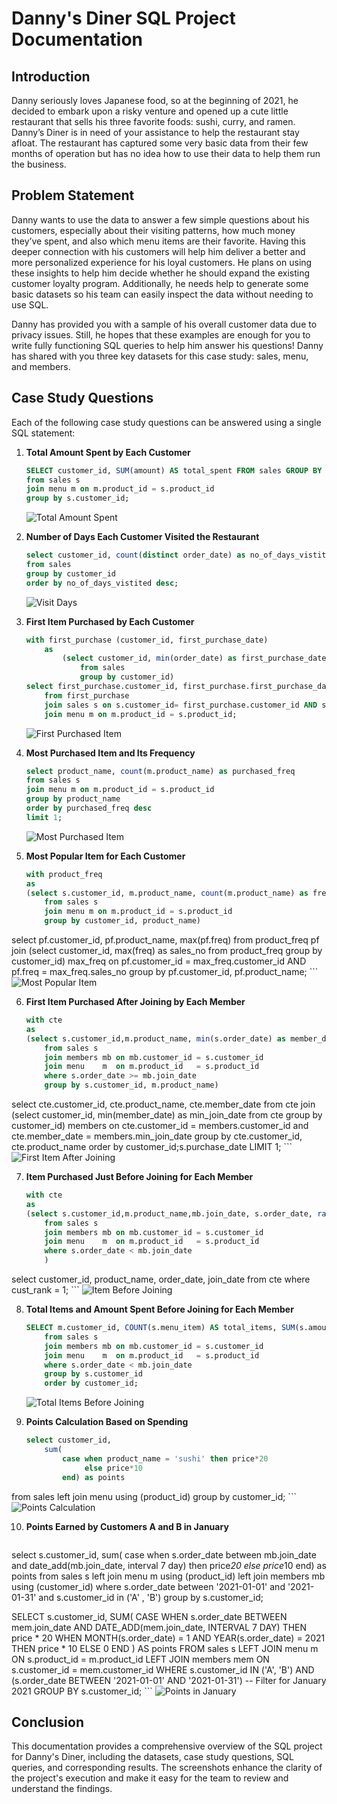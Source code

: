 # Danny's Diner SQL Project Documentation

## Introduction

Danny seriously loves Japanese food, so at the beginning of 2021, he decided to embark upon a risky venture and opened up a cute little restaurant that sells his three favorite foods: sushi, curry, and ramen. Danny’s Diner is in need of your assistance to help the restaurant stay afloat. The restaurant has captured some very basic data from their few months of operation but has no idea how to use their data to help them run the business.

## Problem Statement

Danny wants to use the data to answer a few simple questions about his customers, especially about their visiting patterns, how much money they’ve spent, and also which menu items are their favorite. Having this deeper connection with his customers will help him deliver a better and more personalized experience for his loyal customers. He plans on using these insights to help him decide whether he should expand the existing customer loyalty program. Additionally, he needs help to generate some basic datasets so his team can easily inspect the data without needing to use SQL.

Danny has provided you with a sample of his overall customer data due to privacy issues. Still, he hopes that these examples are enough for you to write fully functioning SQL queries to help him answer his questions! Danny has shared with you three key datasets for this case study: sales, menu, and members.

## Case Study Questions

Each of the following case study questions can be answered using a single SQL statement:

1. **Total Amount Spent by Each Customer**
    ```sql
    SELECT customer_id, SUM(amount) AS total_spent FROM sales GROUP BY customer_id;select s.customer_id , sum(m.price) Total_amount_spent
	from sales s
	join menu m on m.product_id = s.product_id
    group by s.customer_id;
    ```
    ![Total Amount Spent](screenshots/total_amount_spent.png)

2. **Number of Days Each Customer Visited the Restaurant**
    ```sql
   select customer_id, count(distinct order_date) as no_of_days_vistited
	from sales
    group by customer_id
    order by no_of_days_vistited desc;
    ```
    ![Visit Days](screenshots/visit_days.png)

3. **First Item Purchased by Each Customer**
    ```sql
   with first_purchase (customer_id, first_purchase_date)
		as
			(select customer_id, min(order_date) as first_purchase_date 
				from sales 
				group by customer_id)
	select first_purchase.customer_id, first_purchase.first_purchase_date, m.product_name 
		from first_purchase
		join sales s on s.customer_id= first_purchase.customer_id AND s.order_date = first_purchase.first_purchase_date
		join menu m on m.product_id = s.product_id;
    ```
    ![First Purchased Item](screenshots/first_purchased_item.png)

4. **Most Purchased Item and Its Frequency**
    ```sql
   select product_name, count(m.product_name) as purchased_freq
	from sales s
    join menu m on m.product_id = s.product_id
    group by product_name
    order by purchased_freq desc
    limit 1;

    ```
    ![Most Purchased Item](screenshots/most_purchased_item.png)

5. **Most Popular Item for Each Customer**
    ```sql
    with product_freq 
	as
	(select s.customer_id, m.product_name, count(m.product_name) as freq
		from sales s
		join menu m on m.product_id = s.product_id
		group by customer_id, product_name)
select pf.customer_id, pf.product_name, max(pf.freq)
	from product_freq pf
join
	(select customer_id, max(freq) as sales_no
		from product_freq
		group by customer_id) max_freq on pf.customer_id = max_freq.customer_id AND pf.freq = max_freq.sales_no
        group by pf.customer_id, pf.product_name;
    ```
    ![Most Popular Item](screenshots/most_popular_item.png)

6. **First Item Purchased After Joining by Each Member**
    ```sql
    with cte
	as
	(select s.customer_id,m.product_name, min(s.order_date) as member_date
		from sales s
		join members mb on mb.customer_id = s.customer_id
		join menu 	 m  on m.product_id   = s.product_id
		where s.order_date >= mb.join_date
		group by s.customer_id, m.product_name)
select cte.customer_id, cte.product_name, cte.member_date
	from cte
join
	(select customer_id, min(member_date) as min_join_date
		from cte
		group by customer_id) members on cte.customer_id = members.customer_id and cte.member_date = members.min_join_date
        group by cte.customer_id, cte.product_name
        order by customer_id;s.purchase_date LIMIT 1;
    ```
    ![First Item After Joining](screenshots/first_item_after_joining.png)

7. **Item Purchased Just Before Joining for Each Member**
    ```sql
    with cte
	as
	(select s.customer_id,m.product_name,mb.join_date, s.order_date, rank() over(partition by s.customer_id order by s.order_date DESC) as cust_rank
		from sales s
		join members mb on mb.customer_id = s.customer_id
		join menu 	 m  on m.product_id   = s.product_id
		where s.order_date < mb.join_date
		)
select customer_id, product_name, order_date, join_date
	from cte
    where cust_rank = 1;
    ```
    ![Item Before Joining](screenshots/item_before_joining.png)

8. **Total Items and Amount Spent Before Joining for Each Member**
    ```sql
    SELECT m.customer_id, COUNT(s.menu_item) AS total_items, SUM(s.amount) AS total_amount FROM members m LEFT JOIN sales s ON m.customer_id = s.customer_id AND s.purchase_date < m.join_date GROUP BY m.customer_id;select s.customer_id, count(s.product_id) as total_item, sum(m.price) as total_amount
		from sales s
		join members mb on mb.customer_id = s.customer_id
		join menu 	 m  on m.product_id   = s.product_id
		where s.order_date < mb.join_date
		group by s.customer_id
        order by customer_id;
    ```
    ![Total Items Before Joining](screenshots/total_items_before_joining.png)

9. **Points Calculation Based on Spending**
    ```sql
   select customer_id, 
		sum(
			case when product_name = 'sushi' then price*20
				 else price*10
			end) as points
from sales
		left join menu 
		using (product_id)
        group by customer_id;
    ```
    ![Points Calculation](screenshots/points_calculation.png)

10. **Points Earned by Customers A and B in January**
    ```sql
select s.customer_id, 
		sum(
			case 
				 when s.order_date between mb.join_date and date_add(mb.join_date, interval 7 day) then price*20
				 else price*10
		    end)  as points
from sales s
		left join menu m using (product_id)
        left join members mb using (customer_id)
        where s.order_date between '2021-01-01' and '2021-01-31' and s.customer_id in ('A' , 'B')
        group by s.customer_id;

SELECT
    s.customer_id,
    SUM(
        CASE
            WHEN s.order_date BETWEEN mem.join_date AND DATE_ADD(mem.join_date, INTERVAL 7 DAY) THEN price * 20
            WHEN MONTH(s.order_date) = 1 AND YEAR(s.order_date) = 2021 THEN price * 10
            ELSE 0
        END
    ) AS points
FROM
    sales s
    LEFT JOIN menu m ON s.product_id = m.product_id
    LEFT JOIN members mem ON s.customer_id = mem.customer_id
WHERE
    s.customer_id IN ('A', 'B') AND
    (s.order_date BETWEEN '2021-01-01' AND '2021-01-31') -- Filter for January 2021
GROUP BY
    s.customer_id;
    ```
    ![Points in January](screenshots/points_in_january.png)

## Conclusion

This documentation provides a comprehensive overview of the SQL project for Danny's Diner, including the datasets, case study questions, SQL queries, and corresponding results. The screenshots enhance the clarity of the project's execution and make it easy for the team to review and understand the findings.
